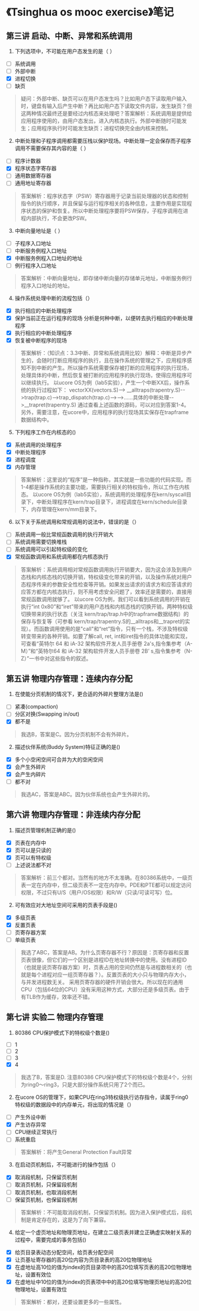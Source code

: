 # 《Tsinghua os mooc exercise》笔记

## 第三讲 启动、中断、异常和系统调用

1. 下列选项中，不可能在用户态发生的是（ ）
- [ ] 系统调用 
- [ ] 外部中断 
- [x] 进程切换
- [ ] 缺页

> 疑问：外部中断、缺页可以在用户态发生吗？比如用户态下读取用户输入时，键盘有输入后产生中断？再比如用户态下读取文件内容，发生缺页？但这两种情况最终还是要经过内核态来处理吧？答案解析：系统调用是提供给应用程序使用的，由用户态发出，进入内核态执行。外部中断随时可能发生；应用程序执行时可能发生缺页；进程切换完全由内核来控制。

2. 中断处理和子程序调用都需要压栈以保护现场。中断处理一定会保存而子程序调用不需要保存其内容的是（ ）
- [ ] 程序计数器 
- [x] 程序状态字寄存器 
- [ ] 通用数据寄存器 
- [ ] 通用地址寄存器

> 答案解析：程序状态字（PSW）寄存器用于记录当前处理器的状态和控制指令的执行顺序，并且保留与运行程序相关的各种信息，主要作用是实现程序状态的保护和恢复。所以中断处理程序要将PSW保存，子程序调用在进程内部执行，不会更改PSW。

3. 中断向量地址是（ ）
- [ ] 子程序入口地址 
- [ ] 中断服务例程入口地址 
- [x] 中断服务例程入口地址的地址 
- [ ] 例行程序入口地址

> 答案解析：中断向量地址，即存储中断向量的存储单元地址，中断服务例行程序入口地址的地址。

4. 操作系统处理中断的流程包括（）
- [x] 执行相应的中断处理程序
- [x] 保护当前正在运行程序的现场 分析是何种中断，以便转去执行相应的中断处理程序 
- [x] 执行相应的中断处理程序 
- [x] 恢复被中断程序的现场

> 答案解析：（知识点：3.3中断、异常和系统调用比较）解释：中断是异步产生的，会随时打断应用程序的执行，且在操作系统的管理之下，应用程序感知不到中断的产生。所以操作系统需要保存被打断的应用程序的执行现场，处理具体的中断，然后恢复被打断的应用程序的执行现场，使得应用程序可以继续执行。 以ucore OS为例（lab5实验），产生一个中断XX后，操作系统的执行过程如下： vectorXX(vectors.S)--> \_\_alltraps(trapentry.S)-->trap(trap.c)-->trap\_dispatch(trap.c)-->-->……具体的中断处理-->\_\_trapret(trapentry.S) 通过查看上述函数的源码，可以对应到答案1-4。另外，需要注意，在ucore中，应用程序的执行现场其实保存在trapframe数据结构中。

5. 下列程序工作在内核态的()
- [x] 系统调用的处理程序
- [x] 中断处理程序
- [x] 进程调度
- [x] 内存管理

> 答案解析：这里说的“程序”是一种指称，其实就是一些功能的代码实现。而1-4都是操作系统的主要功能，需要执行相关的特权指令，所以工作在内核态。 以ucore OS为例（lab5实验），系统调用的处理程序在kern/syscall目录下，中断处理程序在kern/trap目录下，进程调度在kern/schedule目录下，内存管理在kern/mm目录下。

6. 以下关于系统调用和常规调用的说法中，错误的是（）
- [ ] 系统调用一般比常规函数调用的执行开销大
- [ ] 系统调用需要切换堆栈
- [ ] 系统调用可以引起特权级的变化
- [x] 常规函数调用和系统调用都在内核态执行

> 答案解析：系统调用相对常规函数调用执行开销要大，因为这会涉及到用户态栈和内核态栈的切换开销，特权级变化带来的开销，以及操作系统对用户态程序传来的参数安全性检查等开销。如果发出请求的请求方和应答请求的应答方都在内核态执行，则不用考虑安全问题了，效率还是需要的，直接用常规函数调用就够了。 以ucore OS为例，我们可以看到系统调用的开销在执行“int 0x80”和“iret”带来的用户态栈和内核态栈的切换开销，两种特权级切换带来的执行状态（关注 kern/trap/trap.h中的trapframe数据结构）的保存与恢复等（可参看 kern/trap/trapentry.S的__alltraps和__trapret的实现）。而函数调用使用的是"call"和“ret”指令，只有一个栈，不涉及特权级转变带来的各种开销。如要了解call, ret, int和iret指令的具体功能和实现，可查看“英特尔 64 和 iA-32 架构软件开发人员手册卷 2a's,指令集参考（A-M）”和“英特尔64 和 iA-32 架构软件开发人员手册卷 2B’ s,指令集参考（N-Z）”一书中对这些指令的叙述。

## 第五讲 物理内存管理：连续内存分配

1. 在使能分页机制的情况下，更合适的外碎片整理方法是()
- [ ] 紧凑(compaction) 
- [ ] 分区对换(Swapping in/out)
- [x] 都不是

> 我选B，答案是C。因为分页机制不会有外碎片。

2. 描述伙伴系统(Buddy System)特征正确的是()
- [x] 多个小空闲空间可合并为大的空闲空间 
- [x] 会产生外碎片 
- [x] 会产生内碎片 
- [ ] 都不对

> 我选AC，答案是ABC。因为伙伴系统也会产生外碎片的。

## 第六讲 物理内存管理：非连续内存分配

1. 描述页管理机制正确的是()
- [x] 页表在内存中
- [x] 页可以是只读的
- [x] 页可以有特权级
- [ ] 上述说法都不对

> 答案解析：前三个都对。当然有的地方不太准确。在80386系统中，一级页表一定在内存中，但二级页表不一定在内存中。PDE和PTE都可以规定访问权限，不过只有U/S（用户/OS权限）和R/W（只读/可读可写）位。

2. 可有效应对大地址空间可采用的页表手段是()
- [x] 多级页表
- [x] 反置页表
- [ ] 页寄存器方案
- [ ] 单级页表

> 我选了ABC，答案是AB。为什么页寄存器不行？原因是：页寄存器和反置页表很像，但它们的一个区别是进程ID在地址转换中的使用。没有进程ID（也就是说页寄存器方案）时，页表占用的空间仍然是与进程数相关的（也就是每个进程对应一组页寄存器？）。反置页表的大小只与物理内存大小，与并发进程数无关。
采用页寄存器的硬件开销会很大。所以现在的通用CPU（包括64位的CPU）没有采用这种方式，大部分还是多级页表。由于有TLB作为缓存，效率还不错。

## 第七讲 实验二 物理内存管理

1. 80386 CPU保护模式下的特权级个数是() 
- [ ] 1
- [ ] 2
- [ ] 3
- [x] 4

> 我选了B，答案是D. 注意80386 CPU保护模式下的特权级个数是4个，分别为ring0～ring3，只是大部分操作系统只用了2个而已。

2. 在ucore OS的管理下，如果CPU在ring3特权级执行访存指令，读属于ring0特权级的数据段中的内存单元，将出现的情况是（）
- [ ] 产生外设中断
- [x] 产生访存异常
- [ ] CPU继续正常执行
- [ ] 系统重启

> 答案解析：将产生General Protection Fault异常

3. 在启动页机制后，不可能进行的操作包括（）
- [x] 取消段机制，只保留页机制
- [ ] 取消页机制，只保留段机制
- [ ] 取消页机制，也取消段机制
- [ ] 保留页机制，也保留段机制

> 答案解析：不可能取消段机制，只保留页机制。因为进入保护模式后，段机制是肯定存在的，这是为了向下兼容。

4. 给定一个虚页地址和物理页地址，在建立二级页表并建立正确虚实映射关系的过程中，需要完成的事务包括()
- [x] 给页目录表动态分配空间，给页表分配空间
- [x] 让页基址寄存器的高20位内容为页目录表的高20位物理地址
- [x] 在虚地址高10位的值为index的页目录项中的高20位填写页表的高20位物理地址，设置有效位
- [x] 在虚地址中10位的值为index的页表项中中的高20位填写物理页地址的高20位物理地址，设置有效位

> 答案解析：都对，还要设置更多的一些属性。
